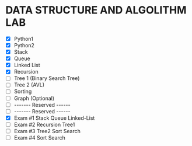 # DATA STRUCTURE AND ALGOLITHM LAB
- [x] Python1
- [x] Python2
- [x] Stack
- [x] Queue
- [x] Linked List
- [x] Recursion
- [ ] Tree 1 (Binary Search Tree)
- [ ] Tree 2 (AVL)
- [ ] Sorting
- [ ] Graph (Optional)
- [ ] ------- Reserved ------
- [ ] ------- Reserved ------
- [X] Exam #1 Stack Queue Linked-List
- [ ] Exam #2 Recursion Tree1
- [ ] Exam #3 Tree2 Sort Search
- [ ] Exam #4 Sort Search